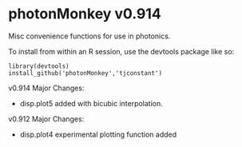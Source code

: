 photonMonkey v0.914
============

Misc convenience functions for use in photonics. 

To install from within an R session, use the devtools package like so:
```
library(devtools)
install_github('photonMonkey','tjconstant')
```

v0.914 Major Changes:
* disp.plot5 added with bicubic interpolation.

v0.912 Major Changes:
* disp.plot4 experimental plotting function added
